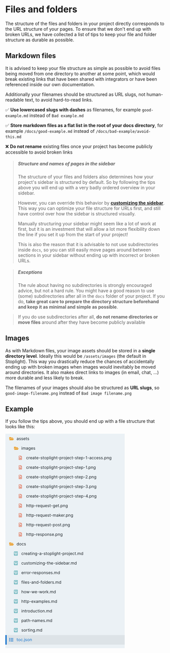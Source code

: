 # Files and folders

The structure of the files and folders in your project directly corresponds to the URL structure of your pages. To ensure that we don't end up with broken URLs, we have collected a list of tips to keep your file and folder structure as durable as possible.

## Markdown files

It is advised to keep your file structure as simple as possible to avoid files being moved from one directory to another at some point, which would break existing links that have been shared with integrators or have been referenced inside our own documentation.

Additionally your filenames should be structured as URL slugs, not human-readable text, to avoid hard-to-read links.

✅ **Use lowercased slugs with dashes** as filenames, for example `good-example.md` instead of `Bad example.md`

✅ **Store markdown files as a flat list in the root of your docs directory**, for example `/docs/good-example.md` instead of `/docs/bad-example/avoid-this.md`

❌ **Do not rename** existing files once your project has become publicly accessible to avoid broken links

> ##### Structure and names of pages in the sidebar
> The structure of your files and folders also determines how your project's sidebar is structured by default. So by following the tips above you will end up with a very badly ordered overview in your sidebar. 
>
> However, you can override this behavior by **[customizing the sidebar](./customizing-the-sidebar.md)**. This way you can optimize your file structure for URLs first, and still have control over how the sidebar is structured visually.
>
> Manually structuring your sidebar might seem like a lot of work at first, but it is an investment that will allow a lot more flexibility down the line if you set it up from the start of your project!
>
> This is also the reason that it is advisable to not use subdirectories inside `docs`, so you can still easily move pages around between sections in your sidebar without ending up with incorrect or broken URLs.

<!-- theme: success -->

> ##### Exceptions
> The rule about having no subdirectories is strongly encouraged advice, but not a hard rule. You might have a good reason to use (some) subdirectories after all in the `docs` folder of your project. If you do, **take great care to prepare the directory structure beforehand and keep it as minimal and simple as possible**.

<!-- theme: danger -->

> If you do use subdirectories after all, **do not rename directories or move files** around after they have become publicly available

## Images

As with Markdown files, your image assets should be stored in a **single directory level**. Ideally this would be `/assets/images` (the default in Stoplight). This way you drastically reduce the chances of accidentally ending up with broken images when images would inevitably be moved around directories. It also makes direct links to images (in email, chat, ...) more durable and less likely to break.

The filenames of your images should also be structured as **URL slugs**, so `good-image-filename.png` instead of `Bad image filename.png`

## Example

If you follow the tips above, you should end up with a file structure that looks like this:

![Example file structure](../assets/images/files-and-folders-structure-example.png)